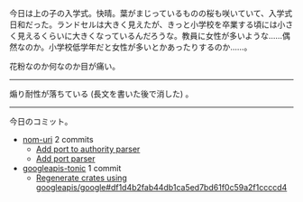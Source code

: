 今日は上の子の入学式。快晴。葉がまじっているものの桜も咲いていて、入学式日和だった。ランドセルは大きく見えたが、きっと小学校を卒業する頃には小さく見えるくらいに大きくなっているんだろうな。教員に女性が多いような……偶然なのか。小学校低学年だと女性が多いとかあったりするのか……。

花粉なのか何なのか目が痛い。

---

煽り耐性が落ちている (長文を書いた後で消した) 。

---

今日のコミット。

- [nom-uri](https://github.com/bouzuya/nom-uri) 2 commits
  - [Add port to authority parser](https://github.com/bouzuya/nom-uri/commit/f1b64b2f6375e4675894f8a2ae1e3cb5ffbd9d0b)
  - [Add port parser](https://github.com/bouzuya/nom-uri/commit/1453026aa183337f84c8fcd21191549785da7b3f)
- [googleapis-tonic](https://github.com/bouzuya/googleapis-tonic) 1 commit
  - [Regenerate crates using googleapis/google#df1d4b2fab44db1ca5ed7bd61f0c59a2f1ccccd4](https://github.com/bouzuya/googleapis-tonic/commit/13d99aa1ae607dec0926e080367e54d3027a1301)

